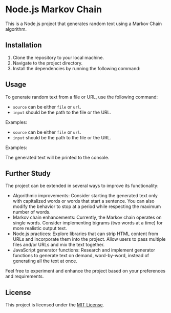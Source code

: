 # Node.js Markov Chain

This is a Node.js project that generates random text using a Markov Chain algorithm.

## Installation

1. Clone the repository to your local machine.
2. Navigate to the project directory.
3. Install the dependencies by running the following command:



## Usage

To generate random text from a file or URL, use the following command:


- `source` can be either `file` or `url`.
- `input` should be the path to the file or the URL.

Examples:


- `source` can be either `file` or `url`.
- `input` should be the path to the file or the URL.

Examples:


The generated text will be printed to the console.

## Further Study

The project can be extended in several ways to improve its functionality:

- Algorithmic improvements: Consider starting the generated text only with capitalized words or words that start a sentence. You can also modify the behavior to stop at a period while respecting the maximum number of words.
- Markov chain enhancements: Currently, the Markov chain operates on single words. Consider implementing bigrams (two words at a time) for more realistic output text.
- Node.js practices: Explore libraries that can strip HTML content from URLs and incorporate them into the project. Allow users to pass multiple files and/or URLs and mix the text together.
- JavaScript generator functions: Research and implement generator functions to generate text on demand, word-by-word, instead of generating all the text at once.

Feel free to experiment and enhance the project based on your preferences and requirements.

## License

This project is licensed under the [MIT License](LICENSE).
